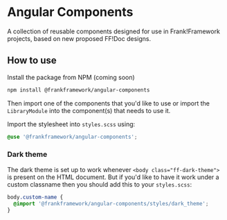 # Angular Components

A collection of reusable components designed for use in Frank!Framework projects, based on new proposed FF!Doc designs.

## How to use
Install the package from NPM (coming soon)
```sh
npm install @frankframework/angular-components
```

Then import one of the components that you'd like to use or import the `LibraryModule` into the component(s) that needs to use it.

Import the stylesheet into `styles.scss` using:
```scss
@use '@frankframework/angular-components';
```

### Dark theme
The dark theme is set up to work whenever `<body class="ff-dark-theme">` is present on the HTML document.
But if you'd like to have it work under a custom classname then you should add this to your `styles.scss`:
```scss
body.custom-name {
  @import '@frankframework/angular-components/styles/dark_theme';
}
```
